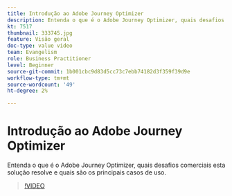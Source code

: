 ```yaml
---
title: Introdução ao Adobe Journey Optimizer
description: Entenda o que é o Adobe Journey Optimizer, quais desafios comerciais esta solução resolve e quais são os principais casos de uso.
kt: 7517
thumbnail: 333745.jpg
feature: Visão geral
doc-type: value video
team: Evangelism
role: Business Practitioner
level: Beginner
source-git-commit: 1b001cbc9d83d5cc73c7ebb74182d3f359f39d9e
workflow-type: tm+mt
source-wordcount: '49'
ht-degree: 2%

---
```



# Introdução ao Adobe Journey Optimizer

Entenda o que é o Adobe Journey Optimizer, quais desafios comerciais esta solução resolve e quais são os principais casos de uso.

>[!VIDEO](https://video.tv.adobe.com/v/333745?quality=12)
